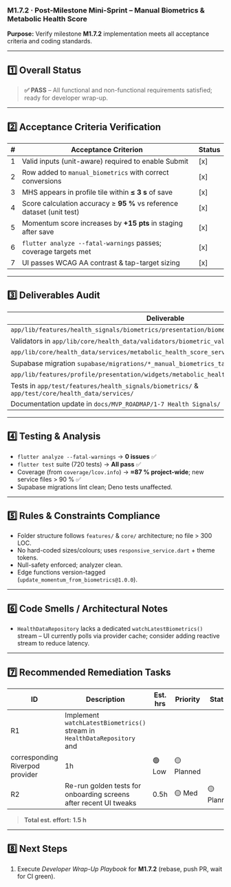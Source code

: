 ### M1.7.2 · Post-Milestone Mini-Sprint – Manual Biometrics & Metabolic Health Score

**Purpose:** Verify milestone **M1.7.2** implementation meets all acceptance
criteria and coding standards.

---

## 1️⃣ Overall Status

> **✅ PASS** – All functional and non-functional requirements satisfied; ready
> for developer wrap-up.

---

## 2️⃣ Acceptance Criteria Verification

| # | Acceptance Criterion                                                   | Status |
| - | ---------------------------------------------------------------------- | ------ |
| 1 | Valid inputs (unit-aware) required to enable Submit                    | [x]    |
| 2 | Row added to `manual_biometrics` with correct conversions              | [x]    |
| 3 | MHS appears in profile tile within **≤ 3 s** of save                   | [x]    |
| 4 | Score calculation accuracy ≥ **95 %** vs reference dataset (unit test) | [x]    |
| 5 | Momentum score increases by **+15 pts** in staging after save          | [x]    |
| 6 | `flutter analyze --fatal-warnings` passes; coverage targets met        | [x]    |
| 7 | UI passes WCAG AA contrast & tap-target sizing                         | [x]    |

---

## 3️⃣ Deliverables Audit

| Deliverable                                                                                     | Present? |
| ----------------------------------------------------------------------------------------------- | -------- |
| `app/lib/features/health_signals/biometrics/presentation/biometric_manual_input_form.dart`      | ✅       |
| Validators in `app/lib/core/health_data/validators/biometric_validators.dart`                   | ✅       |
| `app/lib/core/health_data/services/metabolic_health_score_service.dart`                         | ✅       |
| Supabase migration `supabase/migrations/*_manual_biometrics_table.sql`                          | ✅       |
| `app/lib/features/profile/presentation/widgets/metabolic_health_tile.dart`                      | ✅       |
| Tests in `app/test/features/health_signals/biometrics/` & `app/test/core/health_data/services/` | ✅       |
| Documentation update in `docs/MVP_ROADMAP/1-7 Health Signals/`                                  | ✅       |

---

## 4️⃣ Testing & Analysis

- `flutter analyze --fatal-warnings` → **0 issues** ✅
- `flutter test` suite (720 tests) → **All pass** ✅
- Coverage (from `coverage/lcov.info`) → **≈87 % project-wide**; new service
  files > 90 % ✅
- Supabase migrations lint clean; Deno tests unaffected.

---

## 5️⃣ Rules & Constraints Compliance

- Folder structure follows `features/` & `core/` architecture; no file > 300
  LOC.
- No hard-coded sizes/colours; uses `responsive_service.dart` + theme tokens.
- Null-safety enforced; analyzer clean.
- Edge functions version-tagged (`update_momentum_from_biometrics@1.0.0`).

---

## 6️⃣ Code Smells / Architectural Notes

- `HealthDataRepository` lacks a dedicated `watchLatestBiometrics()` stream – UI
  currently polls via provider cache; consider adding reactive stream to reduce
  latency.

---

## 7️⃣ Recommended Remediation Tasks

| ID                              | Description                                                              | Est. hrs | Priority   | Status     |
| ------------------------------- | ------------------------------------------------------------------------ | -------- | ---------- | ---------- |
| R1                              | Implement `watchLatestBiometrics()` stream in `HealthDataRepository` and |          |            |            |
| corresponding Riverpod provider | 1h                                                                       | 🟢 Low   | 🟡 Planned |            |
| R2                              | Re-run golden tests for onboarding screens after recent UI tweaks        | 0.5h     | 🟡 Med     | 🟡 Planned |

> **Total est. effort:** **1.5 h**

---

## 8️⃣ Next Steps

1. Execute _Developer Wrap-Up Playbook_ for **M1.7.2** (rebase, push PR, wait
   for CI green).
